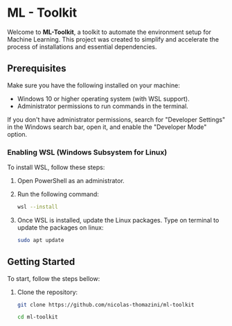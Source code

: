 # ML - Toolkit

Welcome to **ML-Toolkit**, a toolkit to automate the environment setup for Machine Learning. This project was created to simplify and accelerate the process of installations and essential dependencies.

## Prerequisites

Make sure you have the following installed on your machine:

- Windows 10 or higher operating system (with WSL support).
- Administrator permissions to run commands in the terminal.

If you don't have administrator permissions, search for "Developer Settings" in the Windows search bar, open it, and enable the "Developer Mode" option.

### Enabling WSL (Windows Subsystem for Linux)

To install WSL, follow these steps:

1. Open PowerShell as an administrator.
2. Run the following command:
   ```bash
   wsl --install
3. Once WSL is installed, update the Linux packages. Type on terminal to update the packages on linux:

   ```bash
   sudo apt update
## Getting Started
To start, follow the steps bellow:

1. Clone the repository:
    ```bash
    git clone https://github.com/nicolas-thomazini/ml-toolkit

    cd ml-toolkit
